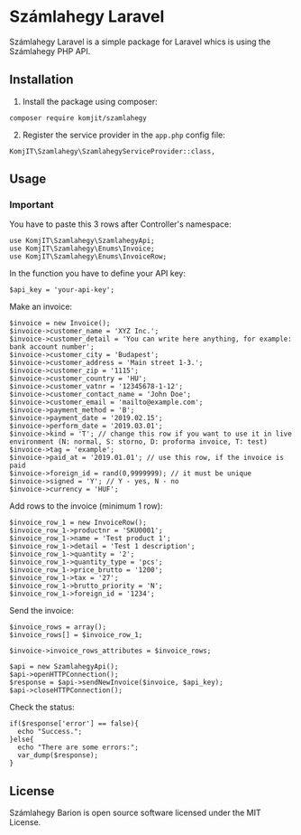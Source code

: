 # Számlahegy Laravel

Számlahegy Laravel is a simple package for Laravel whics is using the Számlahegy PHP API.

## Installation

1. Install the package using composer:

```
composer require komjit/szamlahegy
```
2. Register the service provider in the ```app.php``` config file:

```
KomjIT\Szamlahegy\SzamlahegyServiceProvider::class,
```

## Usage

### Important

You have to paste this 3 rows after Controller's namespace:

```
use KomjIT\Szamlahegy\SzamlahegyApi;
use KomjIT\Szamlahegy\Enums\Invoice;
use KomjIT\Szamlahegy\Enums\InvoiceRow; 

```

In the function you have to define your API key:

```
$api_key = 'your-api-key';
```

Make an invoice:

```
$invoice = new Invoice();
$invoice->customer_name = 'XYZ Inc.';
$invoice->customer_detail = 'You can write here anything, for example: bank account number';
$invoice->customer_city = 'Budapest';
$invoice->customer_address = 'Main street 1-3.';
$invoice->customer_zip = '1115';
$invoice->customer_country = 'HU';
$invoice->customer_vatnr = '12345678-1-12';
$invoice->customer_contact_name = 'John Doe';
$invoice->customer_email = 'mailto@example.com';
$invoice->payment_method = 'B';
$invoice->payment_date = '2019.02.15';
$invoice->perform_date = '2019.03.01';
$invoice->kind = 'T'; // change this row if you want to use it in live environment (N: normal, S: storno, D: proforma invoice, T: test)
$invoice->tag = 'example';
$invoice->paid_at = '2019.01.01'; // use this row, if the invoice is paid
$invoice->foreign_id = rand(0,9999999); // it must be unique
$invoice->signed = 'Y'; // Y - yes, N - no
$invoice->currency = 'HUF';
```

Add rows to the invoice (minimum 1 row):

```
$invoice_row_1 = new InvoiceRow();
$invoice_row_1->productnr = 'SKU0001';
$invoice_row_1->name = 'Test product 1';
$invoice_row_1->detail = 'Test 1 description';
$invoice_row_1->quantity = '2';
$invoice_row_1->quantity_type = 'pcs';
$invoice_row_1->price_brutto = '1200';
$invoice_row_1->tax = '27';
$invoice_row_1->brutto_priority = 'N';
$invoice_row_1->foreign_id = '1234';
```

Send the invoice:

```
$invoice_rows = array();
$invoice_rows[] = $invoice_row_1;

$invoice->invoice_rows_attributes = $invoice_rows;

$api = new SzamlahegyApi();
$api->openHTTPConnection();
$response = $api->sendNewInvoice($invoice, $api_key);
$api->closeHTTPConnection();
```

Check the status:

```
if($response['error'] == false){
  echo "Success.";
}else{
  echo "There are some errors:";
  var_dump($response);
}
```

## License
Számlahegy Barion is open source software licensed under the MIT License.
